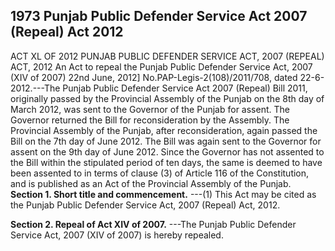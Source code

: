 ## 1973 Punjab Public Defender Service Act 2007 (Repeal) Act 2012
 
ACT XL OF 2012
PUNJAB PUBLIC DEFENDER SERVICE
ACT, 2007 (REPEAL) ACT, 2012
An Act to repeal the Punjab Public Defender Service
Act, 2007 (XIV of 2007)
22nd June, 2012]
No.PAP-Legis-2(108)/2011/708, dated 22-6-2012.---The Punjab Public Defender Service Act 2007 (Repeal) Bill 2011, originally passed by the Provincial Assembly of the Punjab on the 8th day of March 2012, was sent to the Governor of the Punjab for assent. The Governor returned the Bill for reconsideration by the Assembly. The Provincial Assembly of the Punjab, after reconsideration, again passed the Bill on the 7th day of June 2012. The Bill was again sent to the Governor for assent on the 9th day of June 2012. Since the Governor has not assented to the Bill within the stipulated period of ten days, the same is deemed to have been assented to in terms of clause (3) of Article 116 of the Constitution, and is published as an Act of the Provincial Assembly of the Punjab.
**Section 1. Short title and commencement.**
---(1) This Act may be cited as the Punjab Public Defender Service Act, 2007 (Repeal) Act, 2012.


**Section 2. Repeal of Act XIV of 2007.**
---The Punjab Public Defender Service Act, 2007 (XIV of 2007) is hereby repealed.


